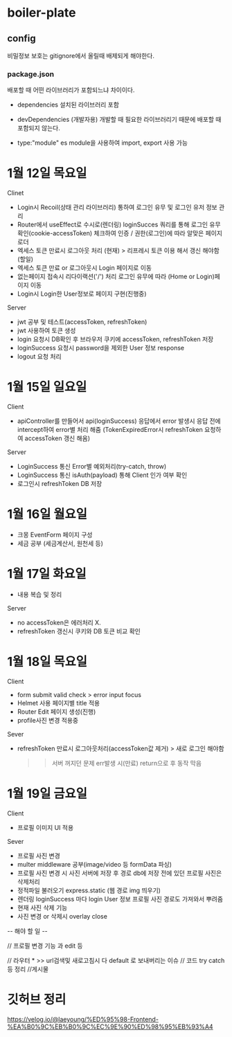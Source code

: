 # boiler-plate

## config

비밀정보 보호는 gitignore에서 올릴때 배제되게 해야한다.

### package.json

배포할 때 어떤 라이브러리가 포함되느냐 차이이다.

- dependencies
  설치된 라이브러리 포함

- devDependencies (개발자용)
  개발할 때 필요한 라이브러리기 때문에 배포할 때 포함되지 않는다.

- type:"module"
  es module을 사용하여 import, export 사용 가능

# 1월 12일 목요일

Clinet

- Login시 Recoil(상태 관리 라이브러리) 통하여 로그인 유무 및 로그인 유저 정보 관리
- Router에서 useEffect로 수시로(렌더링) loginSucces 쿼리를 통해 로그인 유무 확인(cookie-accessToken) 체크하여 인증 / 권한(로그인)에 따라 알맞은 페이지 로더
- 엑세스 토큰 만료시 로그아웃 처리 (현재) > 리프레시 토큰 이용 해서 갱신 해야함 (할일)
- 엑세스 토큰 만료 or 로그아웃시 Login 페이지로 이동
- 없는페이지 접속시 리다이랙션('/') 처리 로그인 유무에 따라 (Home or Login)페이지 이동
- Login시 Login한 User정보로 페이지 구현(진행중)

Server

- jwt 공부 및 테스트(accessToken, refreshToken)
- jwt 사용하여 토큰 생성
- login 요청시 DB확인 후 브라우저 쿠키에 accessToken, refreshToken 저장
- loginSuccess 요청시 password을 제외한 User 정보 response
- logout 요청 처리

# 1월 15일 일요일

Client

- apiController를 만들어서 api(loginSuccess) 응답에서 error 발생시 응답 전에 intercept하여 error별 처리 해줌 (TokenExpiredError시 refreshToken 요청하여 accessToken 갱신 해옴)

Server

- LoginSuccess 통신 Error별 예외처리(try-catch, throw)
- LoginSuccess 통신 isAuth(payload) 통해 Client 인가 여부 확인
- 로그인시 refreshToken DB 저장

# 1월 16일 월요일

- 크몽 EventForm 페이지 구성
- 세금 공부 (세금계산서, 원천세 등)

# 1월 17일 화요일

- 내용 복습 및 정리

Server

- no accessToken은 에러처리 X.
- refreshToken 갱신시 쿠키와 DB 토큰 비교 확인

# 1월 18일 목요일

Client

- form submit valid check > error input focus
- Helmet 사용 페이지별 title 적용
- Router Edit 페이지 생성(진행)
- profile사진 변경 적용중

Sever

- refreshToken 만료시 로그아웃처리(accessToken값 제거) > 새로 로그인 해야함
  > > 서버 꺼지던 문제 err발생 시(만료) return으로 후 동작 막음

# 1월 19일 금요일

Client

- 프로필 이미지 UI 적용

Sever

- 프로필 사진 변경
- multer middleware 공부(image/video 등 formData 파싱)
- 프로필 사진 변경 시 사진 서버에 저장 후 경로 db에 저장 전에 있던 프로필 사진은 삭제처리
- 정적파일 불러오기 express.static (웹 경로 img 띄우기)
- 렌더링 loginSuccess 마다 login User 정보 프로필 사진 경로도 가져와서 뿌려줌
- 현재 사진 삭제 기능
- 사진 변경 or 삭제시 overlay close

-- 해야 할 일 --

// 프로필 변경 기능 과 edit 등

// 라우터 \* >> url검색및 새로고침시 다 default 로 보내버리는 이슈
// 코드 try catch 등 정리
//게시물

# 깃허브 정리

https://velog.io/@laeyoung/%ED%95%98-Frontend-%EA%B0%9C%EB%B0%9C%EC%9E%90%ED%98%95%EB%93%A4
